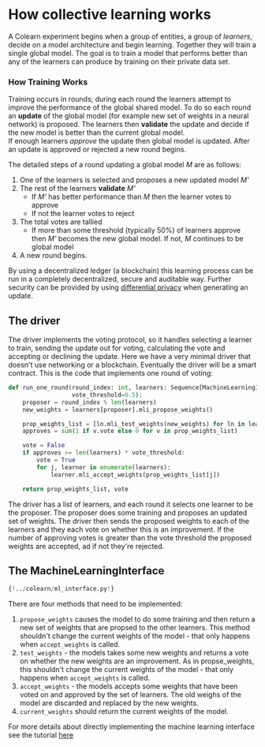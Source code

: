 # How collective learning works
A Colearn experiment begins when a group of entities, a group of *learners*, decide on a model architecture and begin learning. Together they will train a single global model. The goal is to train a model that performs better than any of the learners can produce by training on their private data set. 

### How Training Works

Training occurs in rounds; during each round the learners attempt to improve the performance of the global shared model. 
To do so each round an **update** of the global model (for example new set of weights in a neural network) is proposed. 
The learners then **validate** the update and decide if the new model is better than the current global model.  
If enough learners *approve* the update then global model is updated. After an update is approved or rejected a new round begins. 

The detailed steps of a round updating a global model *M* are as follows:

1. One of the learners is selected and proposes a new updated model *M'*
2. The rest of the learners **validate** *M'*
   - If *M'* has better performance than *M* then the learner votes to approve
   - If not the learner votes to reject
3. The total votes are tallied
   - If more than some threshold (typically 50%) of learners approve then *M'* becomes the new global model. If not, *M* continues to be global model
4. A new round begins. 

By using a decentralized ledger (a blockchain) this learning process can be run in a completely decentralized, secure and auditable way. Further security can be provided by using [differential privacy](https://en.wikipedia.org/wiki/Differential_privacy) when generating an update.


## The driver
The driver implements the voting protocol, so it handles selecting a learner to train, 
sending the update out for voting, calculating the vote and accepting or declining the update. 
Here we have a very minimal driver that doesn't use networking or a blockchain. Eventually the driver will be a smart contract. 
This is the code that implements one round of voting:

```python
def run_one_round(round_index: int, learners: Sequence[MachineLearningInterface],
                  vote_threshold=0.5):
    proposer = round_index % len(learners)
    new_weights = learners[proposer].mli_propose_weights()

    prop_weights_list = [ln.mli_test_weights(new_weights) for ln in learners]
    approves = sum(1 if v.vote else 0 for v in prop_weights_list)

    vote = False
    if approves >= len(learners) * vote_threshold:
        vote = True
        for j, learner in enumerate(learners):
            learner.mli_accept_weights(prop_weights_list[j])

    return prop_weights_list, vote
```
The driver has a list of learners, and each round it selects one learner to be the proposer.
The proposer does some training and proposes an updated set of weights.
The driver then sends the proposed weights to each of the learners and they each vote on whether this is an improvement.
If the number of approving votes is greater than the vote threshold the proposed weights are accepted, ad if not they're rejected.


## The MachineLearningInterface
```Python 
{!../colearn/ml_interface.py!} 
```
There are four methods that need to be implemented:

1. `propose_weights` causes the model to do some training and then return a
   new set of weights that are propsed to the other learners. 
   This method shouldn't change the current weights of the model - that
   only happens when `accept_weights` is called.
2. `test_weights` - the models takes some new weights and returns a vote on whether the new weights are an improvement. 
   As in propse_weights, this shouldn't change the current weights of the model - 
   that only happens when `accept_weights` is called.
3. `accept_weights` - the models accepts some weights that have been voted on and approved by the set of learners. 
    The old weighs of the model are discarded and replaced by the new weights.
4. `current_weights` should return the current weights of the model.

For more details about directly implementing the machine learning interface
see the tutorial [here](./intro_tutorial_mli.md)
